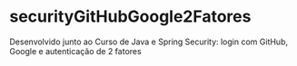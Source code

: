 # securityGitHubGoogle2Fatores
Desenvolvido junto ao Curso de Java e Spring Security: login com GitHub, Google e autenticação de 2 fatores
